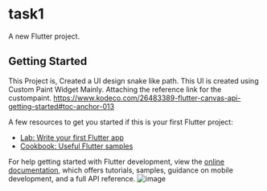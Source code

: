 # task1

A new Flutter project.

## Getting Started

This Project is, 
Created a UI design snake like path.
This UI is created using Custom Paint Widget Mainly.
Attaching the reference link for the custompaint.
https://www.kodeco.com/26483389-flutter-canvas-api-getting-started#toc-anchor-013

A few resources to get you started if this is your first Flutter project:

- [Lab: Write your first Flutter app](https://docs.flutter.dev/get-started/codelab)
- [Cookbook: Useful Flutter samples](https://docs.flutter.dev/cookbook)

For help getting started with Flutter development, view the
[online documentation](https://docs.flutter.dev/), which offers tutorials,
samples, guidance on mobile development, and a full API reference.
![image](https://user-images.githubusercontent.com/65484981/205643934-55491807-7464-497d-87bb-797ac493e420.png)
